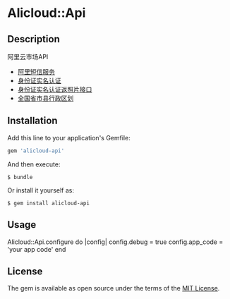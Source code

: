 # Alicloud::Api

## Description

阿里云市场API

* [阿里短信服务](https://market.aliyun.com/products/57002003/cmapi011900.html?spm=5176.78296.437427.1.3crenp#sku=postpay)
* [身份证实名认证](https://market.aliyun.com/products/57000002/cmapi012484.html?spm=5176.8216963.521665.3.bsQMJd#sku=yuncode648400000)
* [身份证实名认证返照片接口](https://market.aliyun.com/products/57000002/cmapi012505.html?spm=5176.8216963.521665.5.bsQMJd#sku=yuncode650500004)
* [全国省市县行政区划](https://market.aliyun.com/products/57002002/cmapi011793.html#sku=yuncode579300000)

## Installation

Add this line to your application's Gemfile:

```ruby
gem 'alicloud-api'
```

And then execute:

    $ bundle

Or install it yourself as:

    $ gem install alicloud-api

## Usage

Alicloud::Api.configure do |config|
  config.debug = true
  config.app_code = 'your app code'
end

## License

The gem is available as open source under the terms of the [MIT License](http://opensource.org/licenses/MIT).


